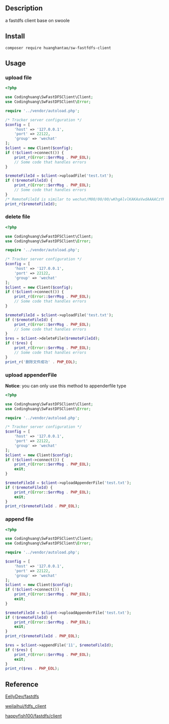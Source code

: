

## Description

a fastdfs client base on swoole

## Install

```shell
composer require huanghantao/sw-fastfdfs-client
```

## Usage

### upload file

```php
<?php

use Codinghuang\SwFastDFSClient\Client;
use Codinghuang\SwFastDFSClient\Error;

require '../vendor/autoload.php';

/* Tracker server configuration */
$config = [
    'host' => '127.0.0.1',
    'port' => 22122,
    'group' => 'wechat'
];
$client = new Client($config);
if (!$client->connect()) {
    print_r(Error::$errMsg . PHP_EOL);
    // Some code that handles errors
}

$remoteFileId = $client->uploadFile('test.txt');
if (!$remoteFileId) {
    print_r(Error::$errMsg . PHP_EOL);
    // Some code that handles errors
}
/* RemoteFileId is similar to wechat/M00/00/00/wKhgAlvlKAKAaVwdAAAACzYHTOE508.txt */
print_r($remoteFileId);
```

### delete file

```php
<?php

use Codinghuang\SwFastDFSClient\Client;
use Codinghuang\SwFastDFSClient\Error;

require '../vendor/autoload.php';

/* Tracker server configuration */
$config = [
    'host' => '127.0.0.1',
    'port' => 22122,
    'group' => 'wechat'
];
$client = new Client($config);
if (!$client->connect()) {
    print_r(Error::$errMsg . PHP_EOL);
    // Some code that handles errors
}

$remoteFileId = $client->uploadFile('test.txt');
if (!$remoteFileId) {
    print_r(Error::$errMsg . PHP_EOL);
    // Some code that handles errors
}
$res = $client->deleteFile($remoteFileId);
if (!$res) {
    print_r(Error::$errMsg . PHP_EOL);
    // Some code that handles errors
}
print_r('删除文件成功' . PHP_EOL);
```

### upload appenderFile

**Notice**: you can only use this method to appenderfile type

```php
<?php

use Codinghuang\SwFastDFSClient\Client;
use Codinghuang\SwFastDFSClient\Error;

require '../vendor/autoload.php';

/* Tracker server configuration */
$config = [
    'host' => '127.0.0.1',
    'port' => 22122,
    'group' => 'wechat'
];
$client = new Client($config);
if (!$client->connect()) {
    print_r(Error::$errMsg . PHP_EOL);
    exit;
}

$remoteFileId = $client->uploadAppenderFile('test.txt');
if (!$remoteFileId) {
    print_r(Error::$errMsg . PHP_EOL);
    exit;
}
print_r($remoteFileId . PHP_EOL);
```

### append file

```php
<?php

use Codinghuang\SwFastDFSClient\Client;
use Codinghuang\SwFastDFSClient\Error;

require '../vendor/autoload.php';

$config = [
    'host' => '127.0.0.1',
    'port' => 22122,
    'group' => 'wechat'
];
$client = new Client($config);
if (!$client->connect()) {
    print_r(Error::$errMsg . PHP_EOL);
    exit;
}

$remoteFileId = $client->uploadAppenderFile('test.txt');
if (!$remoteFileId) {
    print_r(Error::$errMsg . PHP_EOL);
    exit;
}
print_r($remoteFileId . PHP_EOL);

$res = $client->appendFile('11', $remoteFileId);
if (!$res) {
    print_r(Error::$errMsg . PHP_EOL);
    exit;
}
print_r($res . PHP_EOL);
```

## Reference

[EellyDev/fastdfs](https://github.com/EellyDev/fastdfs)

[weilaihui/fdfs_client](https://github.com/weilaihui/fdfs_client)

[happyfish100/fastdfs/client](https://github.com/happyfish100/fastdfs/tree/master/client)